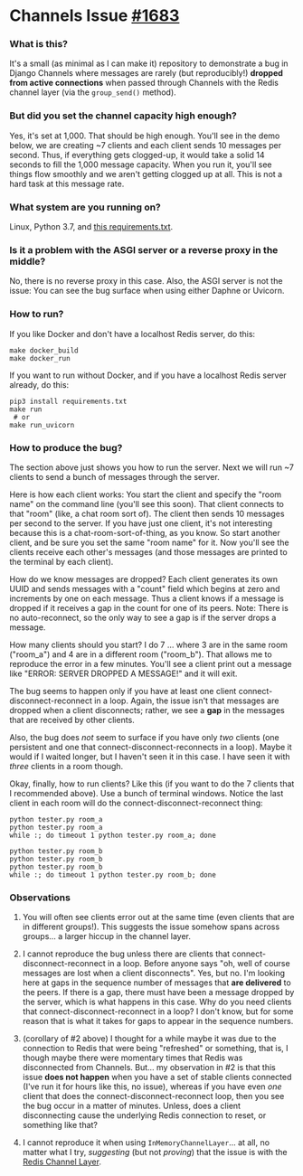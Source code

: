# Channels Issue [#1683](https://github.com/django/channels/issues/1683)

### What is this?

It's a small (as minimal as I can make it) repository to demonstrate a bug in Django Channels where messages are rarely (but reproducibly!) **dropped from active connections** when passed through Channels with the Redis channel layer (via the `group_send()` method).

### But did you set the channel capacity high enough?

Yes, it's set at 1,000. That should be high enough. You'll see in the demo below, we are creating ~7 clients and each client sends 10 messages per second. Thus, if everything gets clogged-up, it would take a solid 14 seconds to fill the 1,000 message capacity. When you run it, you'll see things flow smoothly and we aren't getting clogged up at all. This is not a hard task at this message rate.

### What system are you running on?

Linux, Python 3.7, and [this requirements.txt](requirements.txt).

### Is it a problem with the ASGI server or a reverse proxy in the middle?

No, there is no reverse proxy in this case. Also, the ASGI server is not the issue: You can see the bug surface when using either Daphne or Uvicorn.

### How to run?

If you like Docker and don't have a localhost Redis server, do this:

```
make docker_build
make docker_run
```

If you want to run without Docker, and if you have a localhost Redis server already, do this:

```
pip3 install requirements.txt
make run
 # or
make run_uvicorn
```

### How to produce the bug?

The section above just shows you how to run the server. Next we will run ~7 clients to send a bunch of messages through the server.

Here is how each client works: You start the client and specify the "room name" on the command line (you'll see this soon). That client connects to that "room" (like, a chat room sort of). The client then sends 10 messages per second to the server. If you have just one client, it's not interesting because this is a chat-room-sort-of-thing, as you know. So start another client, and be sure you set the same "room name" for it. Now you'll see the clients receive each other's messages (and those messages are printed to the terminal by each client).

How do we know messages are dropped? Each client generates its own UUID and sends messages with a "count" field which begins at zero and increments by one on each message. Thus a client knows if a message is dropped if it receives a gap in the count for one of its peers. Note: There is no auto-reconnect, so the only way to see a gap is if the server drops a message.

How many clients should you start? I do 7 ... where 3 are in the same room ("room_a") and 4 are in a different room ("room_b"). That allows me to reproduce the error in a few minutes. You'll see a client print out a message like "ERROR: SERVER DROPPED A MESSAGE!" and it will exit.

The bug seems to happen only if you have at least one client connect-disconnect-reconnect in a loop. Again, the issue isn't that messages are dropped when a client disconnects; rather, we see a **gap** in the messages that are received by other clients.

Also, the bug does *not* seem to surface if you have only *two* clients (one persistent and one that connect-disconnect-reconnects in a loop). Maybe it would if I waited longer, but I haven't seen it in this case. I have seen it with *three* clients in a room though.

Okay, finally, how to run clients? Like this (if you want to do the 7 clients that I recommended above). Use a bunch of terminal windows. Notice the last client in each room will do the connect-disconnect-reconnect thing:

```
python tester.py room_a
python tester.py room_a
while :; do timeout 1 python tester.py room_a; done

python tester.py room_b
python tester.py room_b
python tester.py room_b
while :; do timeout 1 python tester.py room_b; done
```

### Observations

1. You will often see clients error out at the same time (even clients that are in different groups!). This suggests the issue somehow spans across groups... a larger hiccup in the channel layer.

2. I cannot reproduce the bug unless there are clients that connect-disconnect-reconnect in a loop. Before anyone says "oh, well of course messages are lost when a client disconnects". Yes, but no. I'm looking here at gaps in the sequence number of messages that **are delivered** to the peers. If there is a gap, there must have been a message dropped by the server, which is what happens in this case. Why do you need clients that connect-disconnect-reconnect in a loop? I don't know, but for some reason that is what it takes for gaps to appear in the sequence numbers.

3. (corollary of #2 above) I thought for a while maybe it was due to the connection to Redis that were being "refreshed" or something, that is, I though maybe there were momentary times that Redis was disconnected from Channels. But... my observation in #2 is that this issue **does not happen** when you have a set of stable clients connected (I've run it for hours like this, no issue), whereas if you have even *one* client that does the connect-disconnect-reconnect loop, then you see the bug occur in a matter of minutes. Unless, does a client disconnecting cause the underlying Redis connection to reset, or something like that?

4. I cannot reproduce it when using `InMemoryChannelLayer`... at all, no matter what I try, _suggesting_ (but not _proving_) that the issue is with the [Redis Channel Layer](https://github.com/django/channels_redis/).

